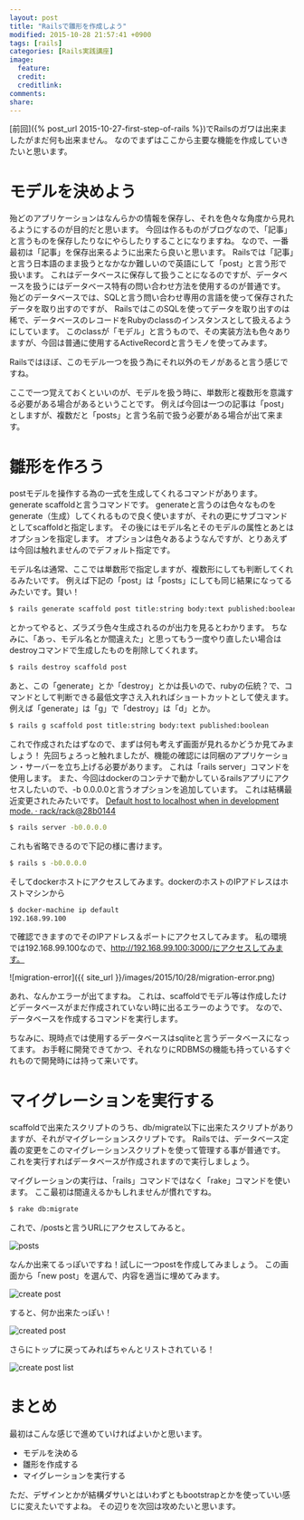 ```yaml
---
layout: post
title: "Railsで雛形を作成しよう"
modified: 2015-10-28 21:57:41 +0900
tags: [rails]
categories: [Rails実践講座]
image:
  feature:
  credit:
  creditlink:
comments:
share:
---
```


[前回]({% post_url 2015-10-27-first-step-of-rails %})でRailsのガワは出来ましたがまだ何も出来ません。
なのでまずはここから主要な機能を作成していきたいと思います。

# モデルを決めよう
殆どのアプリケーションはなんらかの情報を保存し、それを色々な角度から見れるようにするのが目的だと思います。
今回は作るものがブログなので、「記事」と言うものを保存したりなにやらしたりすることになりますね。
なので、一番最初は「記事」を保存出来るように出来たら良いと思います。
Railsでは「記事」と言う日本語のまま扱うとなかなか難しいので英語にして「post」と言う形で扱います。
これはデータベースに保存して扱うことになるのですが、データベースを扱うにはデータベース特有の問い合わせ方法を使用するのが普通です。
殆どのデータベースでは、SQLと言う問い合わせ専用の言語を使って保存されたデータを取り出すのですが、
RailsではこのSQLを使ってデータを取り出すのは稀で、データベースのレコードをRubyのclassのインスタンスとして扱えるようにしています。
このclassが「モデル」と言うもので、その実装方法も色々ありますが、今回は普通に使用するActiveRecordと言うモノを使ってみます。

Railsではほぼ、このモデル一つを扱う為にそれ以外のモノがあると言う感じですね。

ここで一つ覚えておくといいのが、モデルを扱う時に、単数形と複数形を意識する必要がある場合があるということです。
例えば今回は一つの記事は「post」としますが、複数だと「posts」と言う名前で扱う必要がある場合が出て来ます。

# 雛形を作ろう
postモデルを操作する為の一式を生成してくれるコマンドがあります。generate scaffoldと言うコマンドです。
generateと言うのは色々なものをgenerate（生成）してくれるもので良く使いますが、それの更にサブコマンドとしてscaffoldと指定します。
その後にはモデル名とそのモデルの属性とあとはオプションを指定します。
オプションは色々あるようなんですが、とりあえずは今回は触れませんのでデフォルト指定です。

モデル名は通常、ここでは単数形で指定しますが、複数形にしても判断してくれるみたいです。
例えば下記の「post」は「posts」にしても同じ結果になってるみたいです。賢い！

~~~bash
$ rails generate scaffold post title:string body:text published:boolean
~~~

とかってやると、ズラズラ色々生成されるのが出力を見るとわかります。
ちなみに、「あっ、モデル名とか間違えた」と思ってもう一度やり直したい場合はdestroyコマンドで生成したものを削除してくれます。

~~~bash
$ rails destroy scaffold post
~~~

あと、この「generate」とか「destroy」とかは長いので、rubyの伝統？で、コマンドとして判断できる最低文字さえ入れればショートカットとして使えます。例えば「generate」は「g」で「destroy」は「d」とか。

~~~bash
$ rails g scaffold post title:string body:text published:boolean
~~~

これで作成されたはずなので、まずは何も考えず画面が見れるかどうか見てみましょう！
先回ちょろっと触れましたが、機能の確認には同梱のアプリケーション・サーバーを立ち上げる必要があります。
これは「rails server」コマンドを使用します。
また、今回はdockerのコンテナで動かしているrailsアプリにアクセスしたいので、-b 0.0.0.0と言うオプションを追加しています。
これは結構最近変更されたみたいです。
[Default host to localhost when in development mode. · rack/rack@28b0144](https://github.com/rack/rack/commit/28b014484a8ac0bbb388e7eaeeef159598ec64fc)

~~~bash
$ rails server -b0.0.0.0
~~~

これも省略できるので下記の様に書けます。

~~~bash
$ rails s -b0.0.0.0
~~~

そしてdockerホストにアクセスしてみます。dockerのホストのIPアドレスはホストマシンから

~~~bash
$ docker-machine ip default
192.168.99.100
~~~

で確認できますのでそのIPアドレス＆ポートにアクセスしてみます。
私の環境では192.168.99.100なので、http://192.168.99.100:3000/にアクセスしてみます。

![migration-error]({{ site_url }}/images/2015/10/28/migration-error.png)

あれ、なんかエラーが出てますね。
これは、scaffoldでモデル等は作成したけどデータベースがまだ作成されていない時に出るエラーのようです。
なので、データベースを作成するコマンドを実行します。

ちなみに、現時点では使用するデータベースはsqliteと言うデータベースになってます。
お手軽に開発できてかつ、それなりにRDBMSの機能も持っているすぐれもので開発時には持って来いです。

# マイグレーションを実行する
scaffoldで出来たスクリプトのうち、db/migrate以下に出来たスクリプトがありますが、それがマイグレーションスクリプトです。
Railsでは、データベース定義の変更をこのマイグレーションスクリプトを使って管理する事が普通です。
これを実行すればデータベースが作成されますので実行しましょう。

マイグレーションの実行は、「rails」コマンドではなく「rake」コマンドを使います。
ここ最初は間違えるかもしれませんが慣れですね。

~~~bash
$ rake db:migrate
~~~

これで、/postsと言うURLにアクセスしてみると。

![posts]({{site_url}}/images/2015/10/28/posts-list.png)

なんか出来てるっぽいですね！試しに一つpostを作成してみましょう。
この画面から「new post」を選んで、内容を適当に埋めてみます。

![create post]({{site_url}}/images/2015/10/28/create-post.png)

すると、何か出来たっぽい！

![created post]({{site_url}}/images/2015/10/28/created-post.png)

さらにトップに戻ってみればちゃんとリストされている！

![create post list]({{site_url}}/images/2015/10/28/created-post-list.png)

# まとめ
最初はこんな感じで進めていければよいかと思います。

- モデルを決める
- 雛形を作成する
- マイグレーションを実行する

ただ、デザインとかが結構ダサいとはいわずともbootstrapとかを使っていい感じに変えたいですよね。
その辺りを次回は攻めたいと思います。
